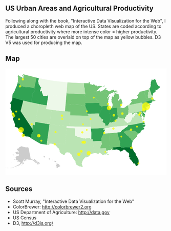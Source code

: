## US Urban Areas and Agricultural Productivity
Following along with the book, "Interactive Data Visualization for the Web", I produced a choropleth web map of the US. States are coded according to agricultural productivity where more intense color = higher productivity. The largest 50 cities are overlaid on top of the map as yellow bubbles. D3 V5 was used for producing the map.

## Map
![Screenshot of Map](screenshot.png "screenshot")

## Sources
- Scott Murray, "Interactive Data Visualization for the Web"
- ColorBrewer: http://colorbrewer2.org
- US Department of Agriculture: http://data.gov
- US Census
- D3, http://d3js.org/